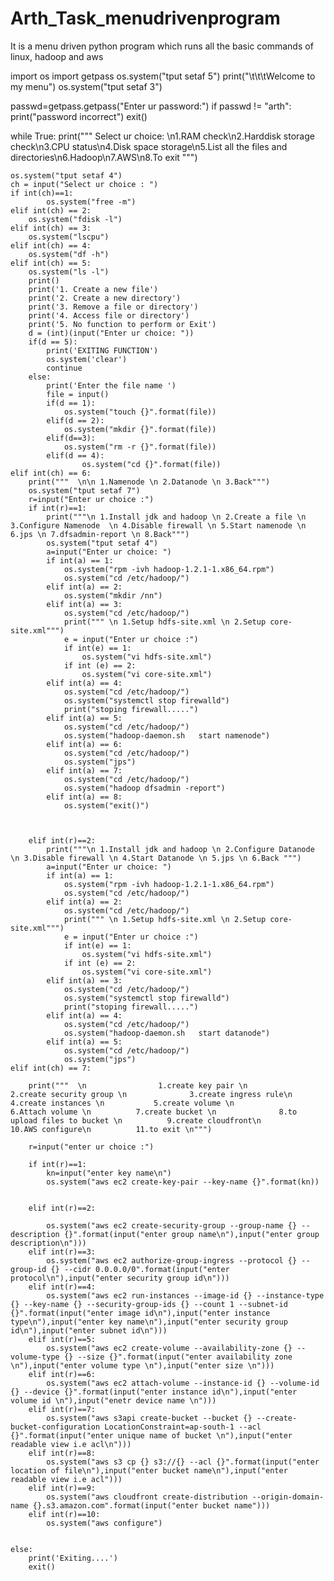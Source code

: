# Arth_Task_menudrivenprogram
It is a menu driven python program which runs all the basic commands of linux, hadoop and aws


import os
import getpass
os.system("tput setaf 5")
print("\t\t\tWelcome to my menu")
os.system("tput setaf 3")

passwd=getpass.getpass("Enter ur password:")
if passwd != "arth":
	print("password incorrect")
	exit()

while True:
	print("""		Select ur choice:
\n1.RAM check\n2.Harddisk storage check\n3.CPU status\n4.Disk space storage\n5.List all the files and directories\n6.Hadoop\n7.AWS\n8.To exit """)


	os.system("tput setaf 4")
	ch = input("Select ur choice : ")
	if int(ch)==1:
        	os.system("free -m")
	elif int(ch) == 2:
		os.system("fdisk -l")
	elif int(ch) == 3:
		os.system("lscpu")
	elif int(ch) == 4:
		os.system("df -h")
	elif int(ch) == 5:
		os.system("ls -l")
		print()
		print('1. Create a new file')
		print('2. Create a new directory')
		print('3. Remove a file or directory')
		print('4. Access file or directory')
		print('5. No function to perform or Exit')
		d = (int)(input("Enter ur choice: "))
		if(d == 5):
		    print('EXITING FUNCTION')
		    os.system('clear')
		    continue
		else:
		    print('Enter the file name ')
		    file = input()
		    if(d == 1):
		        os.system("touch {}".format(file))
		    elif(d == 2):
		        os.system("mkdir {}".format(file))
		    elif(d==3):
		        os.system("rm -r {}".format(file))
		    elif(d == 4):
                	os.system("cd {}".format(file))
	elif int(ch) == 6:
		print("""  \n\n 1.Namenode \n 2.Datanode \n 3.Back""")
		os.system("tput setaf 7")
		r=input("Enter ur choice :")
		if int(r)==1:
			print("""\n 1.Install jdk and hadoop \n 2.Create a file \n 3.Configure Namenode  \n 4.Disable firewall \n 5.Start namenode \n 6.jps \n 7.dfsadmin-report \n 8.Back""")
			os.system("tput setaf 4")
			a=input("Enter ur choice: ")
			if int(a) == 1:
				os.system("rpm -ivh hadoop-1.2.1-1.x86_64.rpm")
				os.system("cd /etc/hadoop/")
			elif int(a) == 2:
				os.system("mkdir /nn")
			elif int(a) == 3:
				os.system("cd /etc/hadoop/")
				print(""" \n 1.Setup hdfs-site.xml \n 2.Setup core-site.xml""")
				e = input("Enter ur choice :")
				if int(e) == 1:
					os.system("vi hdfs-site.xml")
				if int (e) == 2:
					os.system("vi core-site.xml")		
			elif int(a) == 4:
				os.system("cd /etc/hadoop/")
				os.system("systemctl stop firewalld")
				print("stoping firewall.....")
			elif int(a) == 5:
				os.system("cd /etc/hadoop/")
				os.system("hadoop-daemon.sh   start namenode")
			elif int(a) == 6:
				os.system("cd /etc/hadoop/")
				os.system("jps")
			elif int(a) == 7:
				os.system("cd /etc/hadoop/")
				os.system("hadoop dfsadmin -report")
			elif int(a) == 8:
				os.system("exit()")
				


		elif int(r)==2:
			print("""\n 1.Install jdk and hadoop \n 2.Configure Datanode  \n 3.Disable firewall \n 4.Start Datanode \n 5.jps \n 6.Back """)
			a=input("Enter ur choice: ")
			if int(a) == 1:
				os.system("rpm -ivh hadoop-1.2.1-1.x86_64.rpm")
				os.system("cd /etc/hadoop/")
			elif int(a) == 2:
				os.system("cd /etc/hadoop/")
				print(""" \n 1.Setup hdfs-site.xml \n 2.Setup core-site.xml""")
				e = input("Enter ur choice :")
				if int(e) == 1:
					os.system("vi hdfs-site.xml")
				if int (e) == 2:
					os.system("vi core-site.xml")		
			elif int(a) == 3:
				os.system("cd /etc/hadoop/")
				os.system("systemctl stop firewalld")
				print("stoping firewall.....")
			elif int(a) == 4:
				os.system("cd /etc/hadoop/")
				os.system("hadoop-daemon.sh   start datanode")
			elif int(a) == 5:
				os.system("cd /etc/hadoop/")
				os.system("jps")
	elif int(ch) == 7:
		
		print("""  \n		         1.create key pair \n 			 2.create security group \n 			 3.create ingress rule\n			 4.create instances \n			 5.create volume \n 			 6.Attach volume \n			 7.create bucket \n 			 8.to upload files to bucket \n			 9.create cloudfront\n			 10.AWS configure\n			 11.to exit \n""")

		r=input("enter ur choice :")

		if int(r)==1:
			kn=input("enter key name\n")
			os.system("aws ec2 create-key-pair --key-name {}".format(kn))
			

		elif int(r)==2:
				
			os.system("aws ec2 create-security-group --group-name {} --description {}".format(input("enter group name\n"),input("enter group description\n")))
		elif int(r)==3:
			os.system("aws ec2 authorize-group-ingress --protocol {} --group-id {} --cidr 0.0.0.0/0".format(input("enter protocol\n"),input("enter security group id\n")))
		elif int(r)==4:
			os.system("aws ec2 run-instances --image-id {} --instance-type {} --key-name {} --security-group-ids {} --count 1 --subnet-id {}".format(input("enter image id\n"),input("enter instance type\n"),input("enter key name\n"),input("enter security group id\n"),input("enter subnet id\n")))
		elif int(r)==5:
			os.system("aws ec2 create-volume --availability-zone {} --volume-type {} --size {}".format(input("enter availability zone \n"),input("enter volume type \n"),input("enter size \n")))
		elif int(r)==6:
			os.system("aws ec2 attach-volume --instance-id {} --volume-id {} --device {}".format(input("enter instance id\n"),input("enter volume id \n"),input("enetr device name \n")))
		elif int(r)==7:
			os.system("aws s3api create-bucket --bucket {} --create-bucket-configuration LocationConstraint=ap-south-1 --acl {}".format(input("enter unique name of bucket \n"),input("enter readable view i.e acl\n")))
		elif int(r)==8:
			os.system("aws s3 cp {} s3://{} --acl {}".format(input("enter location of file\n"),input("enter bucket name\n"),input("enter readable view i.e acl")))
		elif int(r)==9:
			os.system("aws cloudfront create-distribution --origin-domain-name {}.s3.amazon.com".format(input("enter bucket name")))
		elif int(r)==10:
			os.system("aws configure")
							

	else:
		print('Exiting....')		
		exit()
